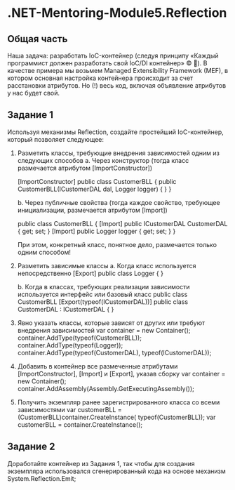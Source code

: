 # .NET-Mentoring-Module5.Reflection
## Общая часть
Наша задача: разработать IoC-контейнер (следуя принципу «Каждый программист должен разработать свой IoC/DI контейнер» © ).
В качестве примера мы возьмем Managed Extensibility Framework (MEF), в котором основная настройка контейнера происходит за счет расстановки атрибутов. 
Но (!) весь код, включая объявление атрибутов у нас будет свой.
   
## Задание 1 
Используя механизмы Reflection, создайте простейший IoC-контейнер, который позволяет следующее:
1. Разметить классы, требующие внедрения зависимостей одним из следующих способов
   a. Через конструктор (тогда класс размечается атрибутом [ImportConstructor])
   
      [ImportConstructor]
      public class CustomerBLL
      {
          public CustomerBLL(ICustomerDAL dal, Logger logger)
          { }
      }

   b. Через публичные свойства (тогда каждое свойство, требующее инициализации,  размечается атрибутом [Import])
   
      public class CustomerBLL
      {
          [Import]
          public ICustomerDAL CustomerDAL { get; set; }
          [Import]
          public Logger logger { get; set; }
      }
  
   При этом, конкретный класс, понятное дело, размечается только одним способом!
2. Разметить зависимые классы
   a. Когда класс используется непосредственно
      [Export]
      public class Logger
      { }

   b. Когда в классах, требующих реализации зависимости используется интерфейс или базовый класс
      public class CustomerBLL
      [Export(typeof(ICustomerDAL))]
      public class CustomerDAL : ICustomerDAL
      { }
      
 3. Явно указать классы, которые зависят от других или требуют внедрения зависимостей
      var container = new Container();
      container.AddType(typeof(CustomerBLL));
      container.AddType(typeof(Logger));
      container.AddType(typeof(CustomerDAL), typeof(ICustomerDAL));
      
 4. Добавить в контейнер все размеченные атрибутами [ImportConstructor], [Import] и [Export], указав сборку
    var container = new Container();
    container.AddAssembly(Assembly.GetExecutingAssembly());

 5. Получить экземпляр ранее зарегистрированного класса со всеми зависимостями 
    var customerBLL = (CustomerBLL)container.CreateInstance(
            typeof(CustomerBLL));
    var customerBLL = container.CreateInstance<CustomerBLL>();


   
## Задание 2
Доработайте контейнер из Задания 1, так чтобы для создания экземпляра использовался сгенерированный
кода на основе механизм System.Reflection.Emit;
